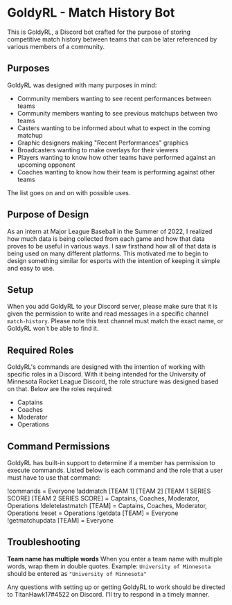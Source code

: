 # GoldyRL - Match History Bot
This is GoldyRL, a Discord bot crafted for the purpose of storing competitive match history between teams that can be later referenced by various members of a community. 

## Purposes
GoldyRL was designed with many purposes in mind:
- Community members wanting to see recent performances between teams
- Community members wanting to see previous matchups between two teams
- Casters wanting to be informed about what to expect in the coming matchup
- Graphic designers making "Recent Performances" graphics
- Broadcasters wanting to make overlays for their viewers
- Players wanting to know how other teams have performed against an upcoming opponent
- Coaches wanting to know how their team is performing against other teams

The list goes on and on with possible uses. 

## Purpose of Design
As an intern at Major League Baseball in the Summer of 2022, I realized how much data is being collected from each game and how that data proves to be useful in various ways. I saw firsthand how all of that data is being used on many different platforms. This motivated me to begin to design something similar for esports with the intention of keeping it simple and easy to use.

## Setup
When you add GoldyRL to your Discord server, please make sure that it is given the permission to write and read messages in a specific channel `match-history`. Please note this text channel must match the exact name, or GoldyRL won't be able to find it.
## Required Roles
GoldyRL's commands are designed with the intention of working with specific roles in a Discord. With it being intended for the University of Minnesota Rocket League Discord, the role structure was designed based on that. Below are the roles required:
- Captains
- Coaches
- Moderator
- Operations
## Command Permissions
GoldyRL has built-in support to determine if a member has permission to execute commands. Listed below is each command and the role that a user must have to use that command:

!commands = Everyone
!addmatch [TEAM 1] [TEAM 2] [TEAM 1 SERIES SCORE] [TEAM 2 SERIES SCORE] = Captains, Coaches, Moderator, Operations
!deletelastmatch [TEAM] = Captains, Coaches, Moderator, Operations
!reset = Operations
!getdata [TEAM] = Everyone
!getmatchupdata [TEAM] = Everyone
## Troubleshooting
__Team name has multiple words__
When you enter a team name with multiple words, wrap them in double quotes. Example: `University of Minnesota` should be entered as `"University of Minnesota"`

Any questions with setting up or getting GoldyRL to work should be directed to TitanHawk17#4522 on Discord. I'll try to respond in a timely manner.
